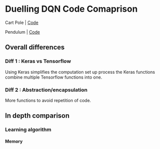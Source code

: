 # Duelling DQN Code Comaprison

Cart Pole | [Code]()

Pendulum | [Code]()


## Overall differences

### Diff 1 : Keras vs Tensorflow
Using Keras simplifies the computation set up process the Keras functions combine multiple Tensorflow functions into one. 

### Diff 2 : Abstraction/encapsulation
More functions to avoid repetition of code.

## In depth comparison

### Learning algorithm 

#### Memory

